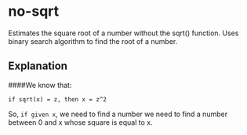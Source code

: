 # no-sqrt
Estimates the square root of a number without the sqrt() function. 
Uses binary search algorithm to find the root of a number.

## Explanation
####We know that:

`if sqrt(x) = z, then x = z^2`

So, `if given x`, we need to find a number we need to find a number between 0 and x whose square is equal to x.
